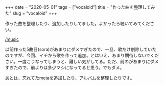 +++
date = "2020-05-01"
tags = ["vocaloid"]
title = "作った曲を整理してみた"
slug = "vocaloid"
+++

作った曲を整理したり、追加したりしてました。よかったら聴いてみてください。

[/music](/music)

以前作った5曲目(sora)があまりにダメすぎたので、一旦、歌だけ削除していたのですが、今回、イチから歌を作って追加。とはいえ、あまり期待しないでください。一度こうなってしまうと、難しい気がしてる。ただ、前のがあまりにダメすぎたので、前よりは多少マシになってると思う。でもダメ。

あとは、忘れてたmetaを追加したり、アルバムを整理したりです。

